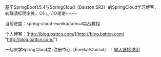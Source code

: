 
基于SpringBoot1.5.4与SpringCloud（Dalston.SR2）的SpringCloud学习博客，转载请标明出处，O(∩_∩)O谢谢~~~~

当前进度：spring-cloud-eureka/consul实战教程

个人博客：[http://blog.battcn.com/](http://blog.battcn.com/ "http://blog.battcn.com/")

一起来学SpringCloud之-注册中心（Eureka/Consul）  ：[输入链接说明](http://blog.battcn.com/2017/07/25/spring-cloud-discovery/)